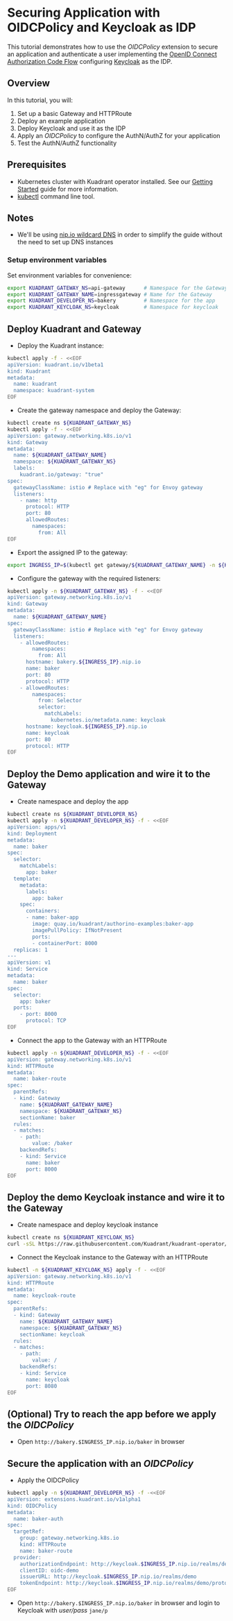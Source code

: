 # Securing Application with OIDCPolicy and Keycloak as IDP

This tutorial demonstrates how to use the _OIDCPolicy_ extension to secure an application and authenticate a user implementing
the [OpenID Connect Authorization Code Flow](https://openid.net/specs/openid-connect-core-1_0.html#CodeFlowAuth) configuring [Keycloak](https://www.keycloak.org/) as the IDP.

## Overview

In this tutorial, you will:

1. Set up a basic Gateway and HTTPRoute
2. Deploy an example application
3. Deploy Keycloak and use it as the IDP
4. Apply an _OIDCPolicy_ to configure the AuthN/AuthZ for your application
5. Test the AuthN/AuthZ functionality

## Prerequisites

- Kubernetes cluster with Kuadrant operator installed. See our [Getting Started](/latest/getting-started) guide for more information.
- [kubectl](https://kubernetes.io/docs/tasks/tools/#kubectl) command line tool.

## Notes

- We'll be using [nip.io wildcard DNS](https://nip.io/) in order to simplify the guide without the need to set up DNS instances

### Setup environment variables

Set environment variables for convenience:

```sh
export KUADRANT_GATEWAY_NS=api-gateway      # Namespace for the Gateway
export KUADRANT_GATEWAY_NAME=ingressgateway # Name for the Gateway
export KUADRANT_DEVELOPER_NS=bakery         # Namespace for the app
export KUADRANT_KEYCLOAK_NS=keycloak        # Namespace for keycloak
```

## Deploy Kuadrant and Gateway

* Deploy the Kuadrant instance:

```sh
kubectl apply -f - <<EOF
apiVersion: kuadrant.io/v1beta1
kind: Kuadrant
metadata:
  name: kuadrant
  namespace: kuadrant-system
EOF
```

* Create the gateway namespace and deploy the Gateway:

```sh
kubectl create ns ${KUADRANT_GATEWAY_NS}
kubectl apply -f - <<EOF
apiVersion: gateway.networking.k8s.io/v1
kind: Gateway
metadata:
  name: ${KUADRANT_GATEWAY_NAME}
  namespace: ${KUADRANT_GATEWAY_NS}
  labels:
    kuadrant.io/gateway: "true"
spec:
  gatewayClassName: istio # Replace with "eg" for Envoy gateway
  listeners:
    - name: http
      protocol: HTTP
      port: 80
      allowedRoutes:
        namespaces:
          from: All
EOF
```

* Export the assigned IP to the gateway:

```sh
export INGRESS_IP=$(kubectl get gateway/${KUADRANT_GATEWAY_NAME} -n ${KUADRANT_GATEWAY_NS} -o jsonpath='{.status.addresses[0].value}')
```

* Configure the gateway with the required listeners:

```sh
kubectl apply -n ${KUADRANT_GATEWAY_NS} -f - <<EOF
apiVersion: gateway.networking.k8s.io/v1
kind: Gateway
metadata:
  name: ${KUADRANT_GATEWAY_NAME}
spec:
  gatewayClassName: istio # Replace with "eg" for Envoy gateway
  listeners:
    - allowedRoutes:
        namespaces:
          from: All
      hostname: bakery.${INGRESS_IP}.nip.io
      name: baker
      port: 80
      protocol: HTTP
    - allowedRoutes:
        namespaces:
          from: Selector
          selector:
            matchLabels:
              kubernetes.io/metadata.name: keycloak
      hostname: keycloak.${INGRESS_IP}.nip.io
      name: keycloak
      port: 80
      protocol: HTTP
EOF
```

## Deploy the Demo application and wire it to the Gateway

* Create namespace and deploy the app

```sh
kubectl create ns ${KUADRANT_DEVELOPER_NS}
kubectl apply -n ${KUADRANT_DEVELOPER_NS} -f - <<EOF
apiVersion: apps/v1
kind: Deployment
metadata:
  name: baker
spec:
  selector:
    matchLabels:
      app: baker
  template:
    metadata:
      labels:
        app: baker
    spec:
      containers:
      - name: baker-app
        image: quay.io/kuadrant/authorino-examples:baker-app
        imagePullPolicy: IfNotPresent
        ports:
        - containerPort: 8000
  replicas: 1
---
apiVersion: v1
kind: Service
metadata:
  name: baker
spec:
  selector:
    app: baker
  ports:
    - port: 8000
      protocol: TCP
EOF
```

* Connect the app to the Gateway with an HTTPRoute

```sh
kubectl apply -n ${KUADRANT_DEVELOPER_NS} -f - <<EOF
apiVersion: gateway.networking.k8s.io/v1
kind: HTTPRoute
metadata:
  name: baker-route
spec:
  parentRefs:
  - kind: Gateway
    name: ${KUADRANT_GATEWAY_NAME}
    namespace: ${KUADRANT_GATEWAY_NS}
    sectionName: baker
  rules:
  - matches:
    - path:
        value: /baker
    backendRefs:
    - kind: Service
      name: baker
      port: 8000
EOF
```

## Deploy the demo Keycloak instance and wire it to the Gateway

* Create namespace and deploy keycloak instance

```sh
kubectl create ns ${KUADRANT_KEYCLOAK_NS}
curl -sSL https://raw.githubusercontent.com/Kuadrant/kuadrant-operator/refs/heads/main/doc/user-guides/oidcpolicy/keycloak.yaml | envsubst | kubectl -n ${KUADRANT_KEYCLOAK_NS} apply -f -
```

* Connect the Keycloak instance to the Gateway with an HTTPRoute

```sh
kubectl -n ${KUADRANT_KEYCLOAK_NS} apply -f - <<EOF
apiVersion: gateway.networking.k8s.io/v1
kind: HTTPRoute
metadata:
  name: keycloak-route
spec:
  parentRefs:
  - kind: Gateway
    name: ${KUADRANT_GATEWAY_NAME}
    namespace: ${KUADRANT_GATEWAY_NS}
    sectionName: keycloak
  rules:
  - matches:
    - path:
        value: /
    backendRefs:
    - kind: Service
      name: keycloak
      port: 8080
EOF
```

## (Optional) Try to reach the app before we apply the _OIDCPolicy_

* Open `http://bakery.$INGRESS_IP.nip.io/baker` in browser

## Secure the application with an _OIDCPolicy_

* Apply the OIDCPolicy

```sh
kubectl apply -n ${KUADRANT_DEVELOPER_NS} -f -<<EOF
apiVersion: extensions.kuadrant.io/v1alpha1
kind: OIDCPolicy
metadata:
  name: baker-auth
spec:
  targetRef:
    group: gateway.networking.k8s.io
    kind: HTTPRoute
    name: baker-route
  provider:
    authorizationEndpoint: http://keycloak.$INGRESS_IP.nip.io/realms/demo/protocol/openid-connect/auth
    clientID: oidc-demo
    issuerURL: http://keycloak.$INGRESS_IP.nip.io/realms/demo
    tokenEndpoint: http://keycloak.$INGRESS_IP.nip.io/realms/demo/protocol/openid-connect/token
EOF
```

* Open `http://bakery.$INGRESS_IP.nip.io/baker` in browser and login to Keycloak with _user/pass_ `jane/p`
